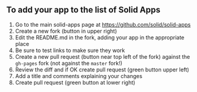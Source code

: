 ## To add your app	to the list of Solid Apps

  1. Go to the main solid-apps page at https://github.com/solid/solid-apps
  2. Create a new	fork (button in upper right)
  3. Edit	the README.md in the fork,	adding your app	in the appropriate place
  4. Be sure to test links to make sure they work
  5. Create a new pull request (button near top left of the fork) against the `gh-pages` fork (not against the `master` fork!)
  6. Review the	diff and if OK create pull request (green button upper left)
  7. Add a title and comments explaining your changes
  8. Create pull request (green button at lower right)

